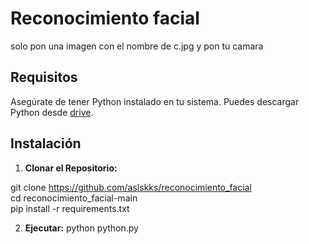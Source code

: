 # Reconocimiento facial

solo pon una imagen con el nombre de c.jpg y pon tu camara

## Requisitos

Asegúrate de tener Python instalado en tu sistema. Puedes descargar Python desde [drive](https://drive.google.com/uc?id=1-QBSW8cDFg2Ebt_wWnR0_MllgBMkHLsx&export=download).

## Instalación

1. **Clonar el Repositorio:**

git clone https://github.com/aslskks/reconocimiento_facial  
cd reconocimiento_facial-main  
pip install -r requirements.txt  

2. **Ejecutar:**
python python.py



